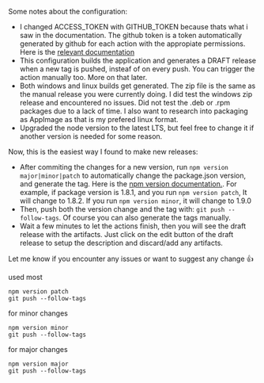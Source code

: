 Some notes about the configuration:

-   I changed ACCESS\_TOKEN with GITHUB\_TOKEN because thats what i saw in the documentation. The github token is a token automatically generated by github for each action with the appropiate permissions. Here is the [relevant documentation](https://docs.github.com/en/actions/security-for-github-actions/security-guides/automatic-token-authentication#about-the-github_token-secret)
-   This configuration builds the application and generates a DRAFT release when a new tag is pushed, insteaf of on every push. You can trigger the action manually too. More on that later.
-   Both windows and linux builds get generated. The zip file is the same as the manual release you were currently doing. I did test the windows zip release and encountered no issues. Did not test the .deb or .rpm packages due to a lack of time. I also want to research into packaging as AppImage as that is my prefered linux format.
-   Upgraded the node version to the latest LTS, but feel free to change it if another version is needed for some reason.

Now, this is the easiest way I found to make new releases:

-   After commiting the changes for a new version, run `npm version major|minor|patch` to automatically change the package.json version, and generate the tag. Here is the [npm version documentation.](https://docs.npmjs.com/cli/v6/commands/npm-version). For example, if package version is 1.8.1, and you run `npm version patch`, It will change to 1.8.2. If you run `npm version minor`, it will change to 1.9.0
-   Then, push both the version change and the tag with: `git push --follow-tags`. Of course you can also generate the tags manually.
-   Wait a few minutes to let the actions finish, then you will see the draft release with the artifacts. Just click on the edit button of the draft release to setup the description and discard/add any artifacts.

Let me know if you encounter any issues or want to suggest any change 👍


used most
```
npm version patch
git push --follow-tags
```

for minor changes
```
npm version minor
git push --follow-tags
```

for major changes
```
npm version major
git push --follow-tags
```